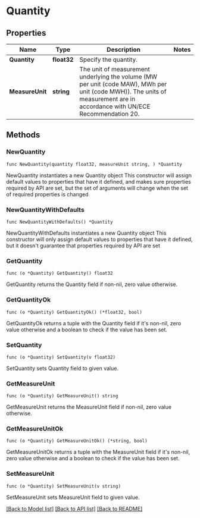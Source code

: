 # Quantity

## Properties

Name | Type | Description | Notes
------------ | ------------- | ------------- | -------------
**Quantity** | **float32** | Specify the quantity. | 
**MeasureUnit** | **string** | The unit of measurement underlying the volume (MW per unit (code MAW), MWh per unit (code MWH)). The units of measurement are in accordance with UN/ECE Recommendation 20. | 

## Methods

### NewQuantity

`func NewQuantity(quantity float32, measureUnit string, ) *Quantity`

NewQuantity instantiates a new Quantity object
This constructor will assign default values to properties that have it defined,
and makes sure properties required by API are set, but the set of arguments
will change when the set of required properties is changed

### NewQuantityWithDefaults

`func NewQuantityWithDefaults() *Quantity`

NewQuantityWithDefaults instantiates a new Quantity object
This constructor will only assign default values to properties that have it defined,
but it doesn't guarantee that properties required by API are set

### GetQuantity

`func (o *Quantity) GetQuantity() float32`

GetQuantity returns the Quantity field if non-nil, zero value otherwise.

### GetQuantityOk

`func (o *Quantity) GetQuantityOk() (*float32, bool)`

GetQuantityOk returns a tuple with the Quantity field if it's non-nil, zero value otherwise
and a boolean to check if the value has been set.

### SetQuantity

`func (o *Quantity) SetQuantity(v float32)`

SetQuantity sets Quantity field to given value.


### GetMeasureUnit

`func (o *Quantity) GetMeasureUnit() string`

GetMeasureUnit returns the MeasureUnit field if non-nil, zero value otherwise.

### GetMeasureUnitOk

`func (o *Quantity) GetMeasureUnitOk() (*string, bool)`

GetMeasureUnitOk returns a tuple with the MeasureUnit field if it's non-nil, zero value otherwise
and a boolean to check if the value has been set.

### SetMeasureUnit

`func (o *Quantity) SetMeasureUnit(v string)`

SetMeasureUnit sets MeasureUnit field to given value.



[[Back to Model list]](../README.md#documentation-for-models) [[Back to API list]](../README.md#documentation-for-api-endpoints) [[Back to README]](../README.md)


